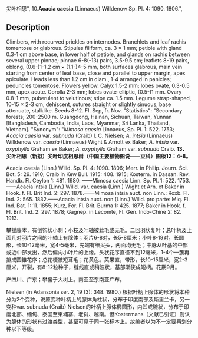尖叶相思",
10.**Acacia caesia** (Linnaeus) Willdenow Sp. Pl. 4: 1090. 1806.",

## Description
Climbers, with recurved prickles on internodes. Branchlets and leaf rachis tomentose or glabrous. Stipules filiform, ca. 3 × 1 mm; petiole with gland 0.3-1 cm above base, in lower half of petiole, and glands on rachis between several upper pinnae; pinnae 6-8(-13) pairs, 3.5-9.5 cm; leaflets 8-19 pairs, oblong, (0.6-)1-1.2 cm × (1.1-)4-5 mm, both surfaces glabrous, main vein starting from center of leaf base, close and parallel to upper margin, apex apiculate. Heads less than 1.2 cm in diam., 1-4 arranged in panicles; peduncles tomentose. Flowers yellow. Calyx 1.5-2 mm; lobes ovate, 0.3-0.5 mm, apex acute. Corolla 2-3 mm; lobes ovate-elliptic, (0.5-)1 mm. Ovary 0.8-1 mm, puberulent to velutinous; stipe ca. 1.5 mm. Legume strap-shaped, 10-15 × 2-3 cm, dehiscent, sutures straight or slightly sinuous, base attenuate, stalklike. Seeds 8-12. Fl. Sep, fr. Nov.
  "Statistics": "Secondary forests; 200-2500 m. Guangdong, Hainan, Sichuan, Taiwan, Yunnan [Bangladesh, Cambodia, India, Laos, Myanmar, Sri Lanka, Thailand, Vietnam].
  "Synonym": "*Mimosa caesia* Linnaeus, Sp. Pl. 1: 522. 1753; *Acacia caesia* var. *subnuda* (Craib) I. C. Nielsen; *A. intsia* (Linnaeus) Willdenow var. *caesia* (Linnaeus) Wight &amp; Arnott ex Baker; *A. intsia* var. *oxyphylla* Graham ex Baker; *A. oxyphylla* Graham var. *subnuda* Craib.
**13．尖叶相思（新拟）尖叶印度相思树（中国主要植物图说——豆科）图版12：4-8。**

Acacia caesia (Linn.) Willd. Sp. Pl. 4: 1090. 1806; Merr. in Philip. Journ. Sci. Bot. 5: 29. 1910; Craib in Kew Bull. 1915: 408. 1915; Kosterm. in Dassan. Rev. Handb. Fl. Ceylon 1: 481. 1980. ——Mimosa caesia Linn. Sp. Pl. 1: 522. 1753. ——Acacia intsia (Linn.) Willd. var. caesia (Linn.) Wight et Arn. et Baker in Hook. f. Fl. Brit Ind. 2: 297. 1878.——Mimosa intsia auct. non Linn.: Roxb. Fl. Ind. 2: 565. 1832.——Acacia intsia auct. non (Linn.) Willd. pro parte: Miq. Fl. Ind. Bat. 1: 11. 1855; Kurz, For. Fl. Brit. Burma 1: 425. 1877; Baker in Hook. f. Fl. Brit. Ind. 2: 297. 1878; Gagnep. in Lecomte, Fl. Gen. Indo-Chine 2: 82. 1913.

攀援藤本，有倒钩状小刺；小枝及叶轴被茸毛或无毛。二回羽状复叶；总叶柄及上面几对羽片之间的叶轴上有腺体；羽片6-8对，长5-8厘米；小叶8-19对，长圆形，长10-12毫米，宽4-5毫米，先端有细尖头，两面均无毛；中脉从叶基的中部或近中部发出，然后偏向小叶片的上缘。头状花序直径不到12毫米，1-4个一簇再排成圆锥花序；总花梗被短茸毛；花黄色。荚果直，带形，长10-15厘米，宽2-3厘米，开裂，有8-12粒种子，缝线直或稍波状，基部渐狭成短柄。花期9月。

产四川、广东；攀援于大树上。南亚至东南亚广布。

Nielsen (in Adansonia ser. 2, 19 (3): 348. 1980.) 根据叶柄上腺体的形状将本种分为2个变种，说原变种叶柄上的腺体角柱状，分布于印度南部及斯里兰卡，另一变种var. subnuda (Craib) Nielsen的叶柄上腺体椭圆形，内凹或碗状，分布于印度北部、缅甸、泰国至柬埔寨、老挝、越南。但Kostermans（文献已引证）则认为腺体的形状有过渡类型，甚至可见于同一张标本上。故编者以为不一定要再划分种以下等级。
